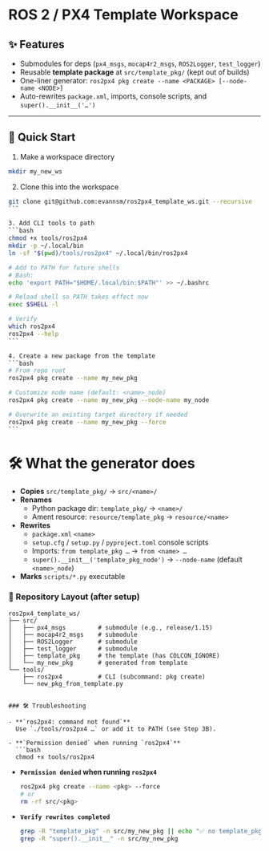 # ROS 2 / PX4 Template Workspace

## ✨ Features

- Submodules for deps (`px4_msgs`, `mocap4r2_msgs`, `ROS2Logger`, `test_logger`)
- Reusable **template package** at `src/template_pkg/` (kept out of builds)
- One-liner generator: `ros2px4 pkg create --name <PACKAGE> [--node-name <NODE>]`
- Auto-rewrites `package.xml`, imports, console scripts, and `super().__init__('…')`

---

## 🚀 Quick Start

1. Make a workspace directory

```bash
mkdir my_new_ws
```

2. Clone this into the workspace

````bash
git clone git@github.com:evannsm/ros2px4_template_ws.git --recursive
```

3. Add CLI tools to path
```bash
chmod +x tools/ros2px4
mkdir -p ~/.local/bin
ln -sf "$(pwd)/tools/ros2px4" ~/.local/bin/ros2px4

# Add to PATH for future shells
# Bash:
echo 'export PATH="$HOME/.local/bin:$PATH"' >> ~/.bashrc

# Reload shell so PATH takes effect now
exec $SHELL -l

# Verify
which ros2px4
ros2px4 --help
```

4. Create a new package from the template
```bash
# From repo root
ros2px4 pkg create --name my_new_pkg

# Customize node name (default: <name>_node)
ros2px4 pkg create --name my_new_pkg --node-name my_node

# Overwrite an existing target directory if needed
ros2px4 pkg create --name my_new_pkg --force
```
````

# 🛠️ What the generator does

- **Copies** `src/template_pkg/` → `src/<name>/`
- **Renames**
  - Python package dir: `template_pkg/` → `<name>/`
  - Ament resource: `resource/template_pkg` → `resource/<name>`
- **Rewrites**
  - `package.xml` `<name>`
  - `setup.cfg` / `setup.py` / `pyproject.toml` console scripts
  - Imports: `from template_pkg …` → `from <name> …`
  - `super().__init__('template_pkg_node')` → `--node-name` (default `<name>_node`)
- **Marks** `scripts/*.py` executable

### 🧭 Repository Layout (after setup)

````text
ros2px4_template_ws/
├── src/
│   ├── px4_msgs         # submodule (e.g., release/1.15)
│   ├── mocap4r2_msgs    # submodule
│   ├── ROS2Logger       # submodule
│   ├── test_logger      # submodule
│   ├── template_pkg     # the template (has COLCON_IGNORE)
│   └── my_new_pkg       # generated from template
└── tools/
    ├── ros2px4          # CLI (subcommand: pkg create)
    └── new_pkg_from_template.py


### 🛠️ Troubleshooting

- **`ros2px4: command not found`**
  Use `./tools/ros2px4 …` or add it to PATH (see Step 3B).

- **`Permission denied` when running `ros2px4`**
  ```bash
  chmod +x tools/ros2px4
````

- **`Permission denied` when running `ros2px4`**

  ```bash
  ros2px4 pkg create --name <pkg> --force
  # or
  rm -rf src/<pkg>
  ```

- **`Verify rewrites completed`**
  ```bash
  grep -R "template_pkg" -n src/my_new_pkg || echo "✅ no template_pkg refs"
  grep -R "super().__init__" -n src/my_new_pkg
  ```
